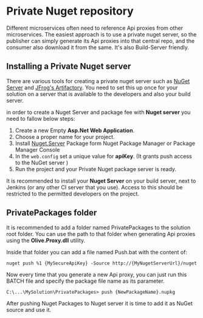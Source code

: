 # Private Nuget repository

Different microservices often need to reference Api proxies from other microservices. The easiest approach is to use a private nuget server, so the publisher can simply generate its Api proxies into that central repo, and the consumer also download it from the same. It's also Build-Server friendly.

## Installing a Private Nuget server

There are various tools for creating a private nuget server such as [NuGet Server](http://nugetserver.net/) and [JFrog's Artifactory](https://jfrog.com/artifactory/).
You need to set this up once for your solution on a server that is available to the developers and also your build server.

in order to create a Nuget Server and package fee with **Nuget server** you need to fallow below steps:
1.	Create a new Empty **Asp.Net Web Application**.
2.	Choose a proper name for your project.
3.	Install [Nuget.Server]( https://www.nuget.org/packages/NuGet.Server/) Package form Nuget Package Manager  or Package Manager Console
4.	In the `web.config` set a unique value for **apiKey**. (It grants push access to the NuGet server )
5.  Run the project and your Private Nuget package server is ready.   

It is recommended to install your **Nuget Server** on your build server, next to Jenkins (or any other CI server that you use).
Access to this should be restricted to the permitted developers on the project.

## PrivatePackages folder

It is recommended to add a folder named PrivatePackages to the solution root folder.
You can use the path to that folder when generating Api proxies using the **Olive.Proxy.dll** utility.

Inside that folder you can add a file named Push.bat with the content of:

```
nuget push %1 {MySecureApiKey} -Source http://{MyNugetServerUrl}/nuget
```

Now every time that you generate a new Api proxy, you can just run this BATCH file and specify the package file name as its parameter.

```
C:\...\MySolution\PrivatePackages> push {NewPackageName}.nupkg
```

After pushing Nuget Packages to Nuget server it is time to add it as NuGet source and use it.
